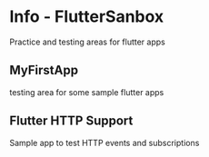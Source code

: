 # Info - FlutterSanbox

Practice and testing areas for flutter apps

## MyFirstApp

testing area for some sample flutter apps

## Flutter HTTP Support

Sample app to test HTTP events and subscriptions
